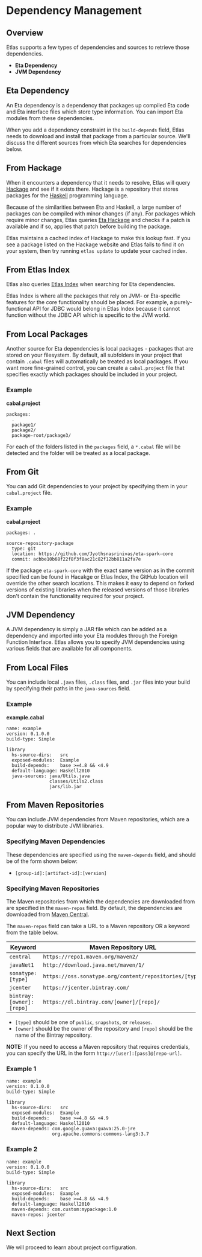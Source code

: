 # Dependency Management

## Overview

Etlas supports a few types of dependencies and sources to retrieve those dependencies.

- **Eta Dependency**
- **JVM Dependency**

## Eta Dependency

An Eta dependency is a dependency that packages up compiled Eta code and Eta interface files which store type information. You can import Eta modules from these dependencies.

When you add a dependency constraint in the `build-depends` field, Etlas needs to download and install that package from a particular source. We'll discuss the different sources from which Eta searches for dependencies below.

## From Hackage

When it encounters a dependency that it needs to resolve, Etlas will query [Hackage](https://hackage.haskell.org/) and see if it exists there. Hackage is a repository that stores packages for the [Haskell](https://www.haskell.org/) programming language. 

Because of the similarities between Eta and Haskell, a large number of packages can be compiled with minor changes (if any). For packages which require minor changes, Etlas queries [Eta Hackage](https://github.com/typelead/eta-hackage) and checks if a patch is available and if so, applies that patch before building the package.

Etlas maintains a cached index of Hackage to make this lookup fast. If you see a package listed on the Hackage website and Etlas fails to find it on your system, then try running `etlas update` to update your cached index.

## From Etlas Index

Etlas also queries [Etlas Index](https://github.com/typelead/etlas-index) when searching for Eta dependencies. 

Etlas Index is where all the packages that rely on JVM- or Eta-specific features for the core functionality should be placed. For example, a purely-functional API for JDBC would belong in Etlas Index because it cannot function without the JDBC API which is specific to the JVM world.

## From Local Packages

Another source for Eta dependencies is local packages - packages that are stored on your filesystem. By default, all subfolders in your project that contain `.cabal` files will automatically be treated as local packages. If you want more fine-grained control, you can create a `cabal.project` file that specifies exactly which packages should be included in your project.

### Example

**cabal.project**
```
packages:
  . 
  package1/
  package2/
  package-root/package3/
```

For each of the folders listed in the `packages` field, a `*.cabal` file will be detected and the folder will be treated as a local package.

## From Git

You can add Git dependencies to your project by specifying them in your `cabal.project` file.

### Example

**cabal.project**
```
packages: .

source-repository-package
  type: git
  location: https://github.com/Jyothsnasrinivas/eta-spark-core
  commit: acbbe10b68f22f8f3f8ac21c82f12bb811a2fa7e
```

If the package `eta-spark-core` with the exact same version as in the commit specified can be found in Hacakge or Etlas Index, the GitHub location will override the other search locations. This makes it easy to depend on forked versions of existing libraries when the released versions of those libraries don't contain the functionality required for your project.


## JVM Dependency

A JVM dependency is simply a JAR file which can be added as a dependency and imported into your Eta modules through the Foreign Function Interface. Etlas allows you to specify JVM dependencies using various fields that are available for all components.

## From Local Files

You can include local `.java` files, `.class` files, and `.jar` files into your build by specifying their paths in the `java-sources` field.

### Example

**example.cabal**
```
name: example
version: 0.1.0.0
build-type: Simple

library
  hs-source-dirs:   src
  exposed-modules:  Example
  build-depends:    base >=4.8 && <4.9
  default-language: Haskell2010
  java-sources: java/Utils.java
                classes/Utils2.class
                jars/lib.jar
```

## From Maven Repositories

You can include JVM dependencies from Maven repositories, which are a popular way to distribute JVM libraries. 

### Specifying Maven Dependencies

These dependencies are specified using the `maven-depends` field, and should be of the form shown below:

- `[group-id]:[artifact-id]:[version]`

### Specifying Maven Repositories

The Maven repositories from which the dependencies are downloaded from are specified in the `maven-repos` field. By default, the dependencies are downloaded from [Maven Central](https://mvnrepository.com/repos/central).

The `maven-repos` field can take a URL to a Maven repository OR a keyword from the table below.

| Keyword                    | Maven Repository URL                                     |
| -------------------------- | -------------------------------------------------------- |
| `central`                  | `https://repo1.maven.org/maven2/`                        |
| `javaNet1`                 | `http://download.java.net/maven/1/`                      |
| `sonatype:[type]`          | `https://oss.sonatype.org/content/repositories/[type]`   |
| `jcenter`                  | `https://jcenter.bintray.com/`                           |
| `bintray:[owner]:[repo]`   | `https://dl.bintray.com/[owner]/[repo]/`                 |

- `[type]` should be one of `public`, `snapshots`, or `releases`.
- `[owner]` should be the owner of the repository and `[repo]` should be the name of the Bintray repository.

**NOTE:** If you need to access a Maven repository that requires credentials, you can specify the URL in the form `http://[user]:[pass]@[repo-url]`.

### Example 1

```
name: example
version: 0.1.0.0
build-type: Simple

library
  hs-source-dirs:   src
  exposed-modules:  Example
  build-depends:    base >=4.8 && <4.9
  default-language: Haskell2010
  maven-depends: com.google.guava:guava:25.0-jre
                 org.apache.commons:commons-lang3:3.7
```

### Example 2

```
name: example
version: 0.1.0.0
build-type: Simple

library
  hs-source-dirs:   src
  exposed-modules:  Example
  build-depends:    base >=4.8 && <4.9
  default-language: Haskell2010
  maven-depends: com.custom:mypackage:1.0
  maven-repos: jcenter
```

## Next Section

We will proceed to learn about project configuration.
